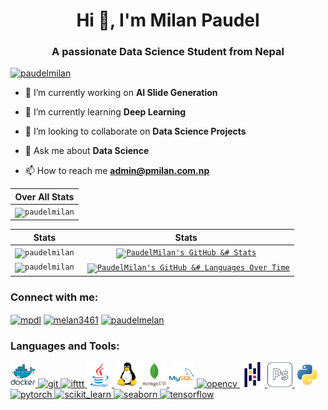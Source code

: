 <h1 align="center">Hi 👋, I'm Milan Paudel</h1>
<h3 align="center">A passionate Data Science Student from Nepal</h3>

<p align="left"> <a href="https://github.com/ryo-ma/github-profile-trophy"><img src="https://github-profile-trophy.vercel.app/?username=paudelmilan" alt="paudelmilan" /></a> </p>

- 🔭 I’m currently working on **AI Slide Generation**

- 🌱 I’m currently learning **Deep Learning**

- 👯 I’m looking to collaborate on **Data Science Projects**

- 💬 Ask me about **Data Science**

- 📫 How to reach me **admin@pmilan.com.np**
<div align="center">

|Over All Stats|
|:-------:|
|<code><img align="center" src="https://github-readme-streak-stats.herokuapp.com/?user=paudelmilan&" alt="paudelmilan" /></code>|

</div>
  
|Stats|Stats|
|:---:|:---:|
|<code><img align="center" src="https://github-readme-stats.vercel.app/api?username=paudelmilan&show_icons=true&locale=en" alt="paudelmilan" /></code>|<code>[![PaudelMilan's GitHub &# Stats](https://stats.quira.sh/PaudelMilan/github?theme=dark)](https://quira.sh?utm_source=widgets&utm_campaign=PaudelMilan)</code> | 
|<code><img align="left" src="https://github-readme-stats.vercel.app/api/top-langs?username=paudelmilan&show_icons=true&locale=en&layout=compact" alt="paudelmilan" /></code>|<code> [![PaudelMilan's GitHub &# Languages Over Time](https://stats.quira.sh/PaudelMilan/languages-over-time?theme=dark)](https://quira.sh?utm_source=widgets&utm_campaign=PaudelMilan) </code>|



<h3 align="left">Connect with me:</h3>
<p align="left">
<a href="https://linkedin.com/in/mpdl" target="blank"><img align="center" src="https://raw.githubusercontent.com/rahuldkjain/github-profile-readme-generator/master/src/images/icons/Social/linked-in-alt.svg" alt="mpdl" height="30" width="40" /></a>
<a href="https://kaggle.com/melan3461" target="blank"><img align="center" src="https://raw.githubusercontent.com/rahuldkjain/github-profile-readme-generator/master/src/images/icons/Social/kaggle.svg" alt="melan3461" height="30" width="40" /></a>
<a href="https://instagram.com/paudelmelan" target="blank"><img align="center" src="https://raw.githubusercontent.com/rahuldkjain/github-profile-readme-generator/master/src/images/icons/Social/instagram.svg" alt="paudelmelan" height="30" width="40" /></a>
</p>

<h3 align="left">Languages and Tools:</h3>
<p align="left"> <a href="https://www.docker.com/" target="_blank" rel="noreferrer"> <img src="https://raw.githubusercontent.com/devicons/devicon/master/icons/docker/docker-original-wordmark.svg" alt="docker" width="40" height="40"/> </a> <a href="https://git-scm.com/" target="_blank" rel="noreferrer"> <img src="https://www.vectorlogo.zone/logos/git-scm/git-scm-icon.svg" alt="git" width="40" height="40"/> </a> <a href="https://ifttt.com/" target="_blank" rel="noreferrer"> <img src="https://www.vectorlogo.zone/logos/ifttt/ifttt-ar21.svg" alt="ifttt" width="40" height="40"/> </a> <a href="https://www.java.com" target="_blank" rel="noreferrer"> <img src="https://raw.githubusercontent.com/devicons/devicon/master/icons/java/java-original.svg" alt="java" width="40" height="40"/> </a> <a href="https://www.linux.org/" target="_blank" rel="noreferrer"> <img src="https://raw.githubusercontent.com/devicons/devicon/master/icons/linux/linux-original.svg" alt="linux" width="40" height="40"/> </a> <a href="https://www.mongodb.com/" target="_blank" rel="noreferrer"> <img src="https://raw.githubusercontent.com/devicons/devicon/master/icons/mongodb/mongodb-original-wordmark.svg" alt="mongodb" width="40" height="40"/> </a> <a href="https://www.mysql.com/" target="_blank" rel="noreferrer"> <img src="https://raw.githubusercontent.com/devicons/devicon/master/icons/mysql/mysql-original-wordmark.svg" alt="mysql" width="40" height="40"/> </a> <a href="https://opencv.org/" target="_blank" rel="noreferrer"> <img src="https://www.vectorlogo.zone/logos/opencv/opencv-icon.svg" alt="opencv" width="40" height="40"/> </a> <a href="https://pandas.pydata.org/" target="_blank" rel="noreferrer"> <img src="https://raw.githubusercontent.com/devicons/devicon/2ae2a900d2f041da66e950e4d48052658d850630/icons/pandas/pandas-original.svg" alt="pandas" width="40" height="40"/> </a> <a href="https://www.photoshop.com/en" target="_blank" rel="noreferrer"> <img src="https://raw.githubusercontent.com/devicons/devicon/master/icons/photoshop/photoshop-line.svg" alt="photoshop" width="40" height="40"/> </a> <a href="https://www.python.org" target="_blank" rel="noreferrer"> <img src="https://raw.githubusercontent.com/devicons/devicon/master/icons/python/python-original.svg" alt="python" width="40" height="40"/> </a> <a href="https://pytorch.org/" target="_blank" rel="noreferrer"> <img src="https://www.vectorlogo.zone/logos/pytorch/pytorch-icon.svg" alt="pytorch" width="40" height="40"/> </a> <a href="https://scikit-learn.org/" target="_blank" rel="noreferrer"> <img src="https://upload.wikimedia.org/wikipedia/commons/0/05/Scikit_learn_logo_small.svg" alt="scikit_learn" width="40" height="40"/> </a> <a href="https://seaborn.pydata.org/" target="_blank" rel="noreferrer"> <img src="https://seaborn.pydata.org/_images/logo-mark-lightbg.svg" alt="seaborn" width="40" height="40"/> </a> <a href="https://www.tensorflow.org" target="_blank" rel="noreferrer"> <img src="https://www.vectorlogo.zone/logos/tensorflow/tensorflow-icon.svg" alt="tensorflow" width="40" height="40"/> </a> </p>


<!---
PaudelMilan/PaudelMilan is a ✨ special ✨ repository because its `README.md` (this file) appears on your GitHub profile.
You can click the Preview link to take a look at your changes.
--->
